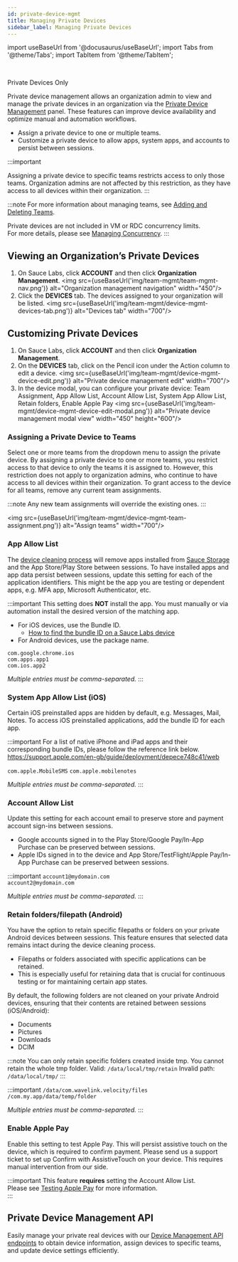 ```yaml
---
id: private-device-mgmt
title: Managing Private Devices
sidebar_label: Managing Private Devices
---
```


import useBaseUrl from '@docusaurus/useBaseUrl';
import Tabs from '@theme/Tabs';
import TabItem from '@theme/TabItem';

<br/><p><span className="sauceGreen">Private Devices Only</span></p>

Private device management allows an organization admin to view and manage the private devices in an organization via the [Private Device Management](https://app.saucelabs.com/team-management/devices) panel. These features can improve device availability and optimize manual and automation workflows.

- Assign a private device to one or multiple teams.
- Customize a private device to allow apps, system apps, and accounts to persist between sessions.

:::important

Assigning a private device to specific teams restricts access to only those teams. Organization admins are not affected by this restriction, as they have access to all devices within their organization.
:::

:::note
For more information about managing teams, see [Adding and Deleting Teams](/basics/acct-team-mgmt/adding-deleting-teams).

Private devices are not included in VM or RDC concurrency limits.  
For more details, please see [Managing Concurrency](/basics/acct-team-mgmt/concurrency/managing-concurrency).
:::

## Viewing an Organization’s Private Devices

1. On Sauce Labs, click **ACCOUNT** and then click **Organization Management**.
   <img src={useBaseUrl('img/team-mgmt/team-mgmt-nav.png')} alt="Organization management navigation" width="450"/>
2. Click the **DEVICES** tab. The devices assigned to your organization will be listed.
   <img src={useBaseUrl('img/team-mgmt/device-mgmt-devices-tab.png')} alt="Devices tab" width="700"/>

## Customizing Private Devices

1. On Sauce Labs, click **ACCOUNT** and then click **Organization Management**.
2. On the **DEVICES** tab, click on the Pencil icon under the Action column to edit a device.
   <img src={useBaseUrl('img/team-mgmt/device-mgmt-device-edit.png')} alt="Private device management edit" width="700"/>
3. In the device modal, you can configure your private device: Team Assignment, App Allow List, Account Allow List, System App Allow List, Retain folders, Enable Apple Pay
   <img src={useBaseUrl('img/team-mgmt/device-mgmt-device-edit-modal.png')} alt="Private device management modal view" width="450" height="600"/>

### Assigning a Private Device to Teams
Select one or more teams from the dropdown menu to assign the private device. By assigning a private device to one or more teams, you restrict access to that device to only the teams it is assigned to. However, this restriction does not apply to organization admins, who continue to have access to all devices within their organization. To grant access to the device for all teams, remove any current team assignments.

:::note
Any new team assignments will override the existing ones.
:::

<img src={useBaseUrl('img/team-mgmt/device-mgmt-team-assignment.png')} alt="Assign teams" width="700"/>

### App Allow List
The [device cleaning process](/mobile-apps/real-device-cleaning) will remove apps installed from [Sauce Storage](/mobile-apps/app-storage) and the App Store/Play Store between sessions. To have installed apps and app data persist between sessions, update this setting for each of the application identifiers. This might be the app you are testing or dependent apps, e.g. MFA app, Microsoft Authenticator, etc.

:::important
This setting does **NOT** install the app. You must manually or via automation install the desired version of the matching app.

- For iOS devices, use the Bundle ID.
  - [How to find the bundle ID on a Sauce Labs device](/basics/acct-team-mgmt/private-device-mgmt-find-bundle-id)
- For Android devices, use the package name.

`com.google.chrome.ios`  
`com.apps.app1`  
`com.ios.app2`  

*Multiple entries must be comma-separated.*
:::

### System App Allow List (iOS)

Certain iOS preinstalled apps are hidden by default, e.g. Messages, Mail, Notes. To access iOS preinstalled applications, add the bundle ID for each app.

:::important
For a list of native iPhone and iPad apps and their corresponding bundle IDs, please follow the reference link below.  
https://support.apple.com/en-gb/guide/deployment/depece748c41/web

`com.apple.MobileSMS`
`com.apple.mobilenotes`

*Multiple entries must be comma-separated.*
:::

### Account Allow List

Update this setting for each account email to preserve store and payment account sign-ins between sessions.

- Google accounts signed in to the Play Store/Google Pay/In-App Purchase can be preserved between sessions.
- Apple IDs signed in to the device and App Store/TestFlight/Apple Pay/In-App Purchase can be preserved between sessions.

:::important
`account1@mydomain.com`  
`account2@mydomain.com`  

*Multiple entries must be comma-separated.*
:::

### Retain folders/filepath (Android)

You have the option to retain specific filepaths or folders on your private Android devices between sessions. 
This feature ensures that selected data remains intact during the device cleaning process.

- Filepaths or folders associated with specific applications can be retained.
- This is especially useful for retaining data that is crucial for continuous testing or for maintaining certain app states.

By default, the following folders are not cleaned on your private Android devices, ensuring that their contents are retained between sessions (iOS/Android):
- Documents
- Pictures
- Downloads
- DCIM

:::note
You can only retain specific folders created inside tmp. You cannot retain the whole tmp folder.
Valid: `/data/local/tmp/retain`
Invalid path: `/data/local/tmp/`
:::

:::important
`/data/com.wavelink.velocity/files`  
`/com.my.app/data/temp/folder`

*Multiple entries must be comma-separated.*
:::

### Enable Apple Pay

Enable this setting to test Apple Pay. This will persist assistive touch on the device, which is required to confirm payment. 
Please send us a support ticket to set up Confirm with AssistiveTouch on your device. This requires manual intervention from our side.

:::important
This feature **requires** setting the Account Allow List.  
Please see [Testing Apple Pay](/mobile-apps/live-testing/testing-apple-pay) for more information.  
:::

## Private Device Management API
Easily manage your private real devices with our [Device Management API endpoints](/dev/api/rdc/#private-real-device-management) 
to obtain device information, assign devices to specific teams, and update device settings efficiently. 
